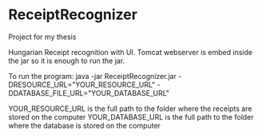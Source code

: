 # ReceiptRecognizer
Project for my thesis

Hungarian Receipt recognition with UI. Tomcat webserver is embed inside the jar so it is enough to run the jar.

To run the program: java -jar ReceiptRecognizer.jar -DRESOURCE_URL="YOUR_RESOURCE_URL" -DDATABASE_FILE_URL="YOUR_DATABASE_URL"

YOUR_RESOURCE_URL is the full path to the folder where the receipts are stored on the computer
YOUR_DATABASE_URL is the full path to the folder where the database is stored on the computer

